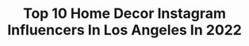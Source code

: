 ---
title: Top 10 Home Decor Instagram Influencers In Los Angeles In 2022
description: >-
  Find top home decor Instagram influencers in Los Angeles in 2022. Most popular hashtags: #homedecor #realestate #interiordesign #losangeles.
platform: Instagram
hits: 115
text_top: Identify the top-rated Instagram influencers on inBeat.
text_bottom: Our search engine has 115 Instagram influencers like this in Los Angeles, United States for you to pitch.
profiles:
  - username: "mibellephotographers"
    fullname: >-
      Wedding Photography
    bio: >-
      Now booking 2022 weddings & events 🌎 wide!
    location: "United States"
    followers: 7084
    engagement: 72
    commentsToLikes: 0.040777
    id: ck0w23a6omex60i19up2g3wge
    verified: false
    hashtags: "#michellebellerphoto, #photobooth, #photoboothrental, #bestcoast"
  - username: "seva_ceramics"
    fullname: >-
      Natalya Seva🔥Raku Queen
    bio: >-
      🌿 Ceramics Inspired by Nature 🌅 Los Angeles 10%off code: INSTAGRAM ⬇️ _ LINK TO SHOP_ ⬇️
    location: "United States"
    followers: 102399
    engagement: 200
    commentsToLikes: 0.012375
    id: ck139vakwnaid0i19iepsgowv
    verified: false
    hashtags: "#barktexture, #unique, #losangelesartists, #natureinspiration"
  - username: "dannywangdesign"
    fullname: >-
      DANNY WANG DESIGN BUILD
    bio: >-
      We design and/or build pretty things 📞1-888-896-9168‬ 📧 ig@dannywang.com
    location: "United States"
    followers: 584319
    engagement: 187
    commentsToLikes: 0.071898
    id: ck5cc57rngqtb0i115oeqvhes
    verified: false
    hashtags: "#interior, #realestate, #renovation, #newportbeach"
  - username: "ashleydaneclark"
    fullname: >-
      Ashley Dane Clark
    bio: >-
      Canada Born Currently in Los Angeles @ntamodels @ntatalent Style • Interior Design • Dad Jokes • DIY
    location: "United States"
    followers: 70816
    engagement: 73
    commentsToLikes: 0.036399
    id: ck5q5sqyduf4h0i114tyjp551
    verified: false
    hashtags: "#ootd, #fashion, #accessories, #purse"
  - username: "sulheejessica"
    fullname: >-
      Jessica Woo
    bio: >-
      Bento Box Kween ❤️ Refined and unruly. P.O. Box 370784 Las Vegas, NV 89137 @packmylunchmom for lunch ideas
    location: "United States"
    followers: 171415
    engagement: 607
    commentsToLikes: 0.020496
    id: ck8wgf582h8ie0j78rmr9w5mt
    verified: false
    hashtags: "#fyp, #bentoboxlunchmom, #sulheejessica, #ad"
  - username: "themaryfitzgerald"
    fullname: >-
      Mary Fitzgerald
    bio: >-
      Realtor & Cast of “Selling Sunset” PR/Press inquiries: Jane@janeowenpr.com Collab offers: samantha@stargazer.co Cameo: https://v.cameo.com/toQk3AYA06
    location: "United States"
    followers: 964628
    engagement: 447
    commentsToLikes: 0.025973
    id: ck0w5knto43xn0i19rp1fcmzv
    verified: true
    hashtags: "#behindthescenes, #realestate, #luxurylifestyle, #comingsoon"
  - username: "real_estate_inspiration_com"
    fullname: >-
      Luxury Mansions & Homes
    bio: >-
      🏘️Beautiful Mansion 🌇 📩DM for business 📩 💲Luxury inspiration QEDbew
    location: "United States"
    followers: 15842
    engagement: 472
    commentsToLikes: 0.022790
    id: ckap2zzb211rf0i78vdf6oh16
    verified: false
    hashtags: "#exteriors, #homebuilders, #houseaddictive, #luxurylistings"
  - username: "exclusiverarity"
    fullname: >-
      Exclusive Rarity
    bio: >-
      Following Fashion, Tech & Luxury. #exclusiverarity
    location: "United States"
    followers: 89286
    engagement: 101
    commentsToLikes: 0.011888
    id: ck0tw8lkmeduy0i19230wguau
    verified: false
    hashtags: "#billionaire, #california, #exteriordesign, #californiarealestate"
  - username: "victoria_magrini"
    fullname: >-
      • V I C T O R I A •
    bio: >-
      Actor | Model | Athlete | Traveler 🌴 Los Angeles | Represented by Daniel Hoff Agency
    location: "United States"
    followers: 92638
    engagement: 746
    commentsToLikes: 0.017391
    id: ck8t8d218jzg80j78mjvhg04k
    verified: false
    hashtags: "#girlswhoskate, #travel, #emmawatson, #skatepark"
  - username: "abstractshares"
    fullname: >-
      Abstract Share Page® 🎨🖌
    bio: >-
      🎨|Sharing the best Abstract Art by Plogix 🔸|Join Plogix Gallery Today! 👇
    location: "United States"
    followers: 24432
    engagement: 549
    commentsToLikes: 0.022273
    id: ckaos98a1qoeg0i78whkxw84m
    verified: false
    hashtags: "#abstractartorg, #artgallery, #interiorart, #abstraction"
---